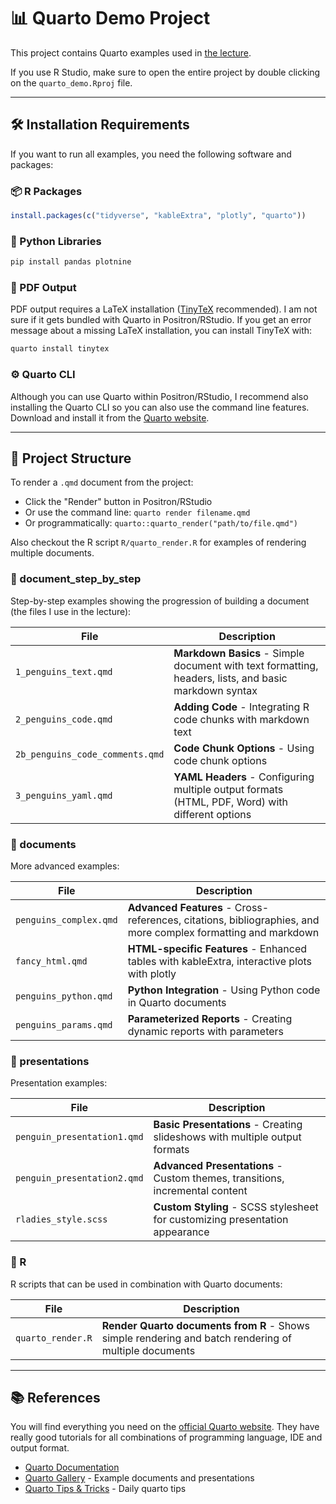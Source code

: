 # 📊 Quarto Demo Project

This project contains Quarto examples used in [the lecture](https://selinazitrone.github.io/tools_and_tips/sessions/13_quarto-2.html).

If you use R Studio, make sure to open the entire project by double clicking on the `quarto_demo.Rproj` file.

---

## 🛠️ Installation Requirements

If you want to run all examples, you need the following software and packages:

### 📦 R Packages

```r
install.packages(c("tidyverse", "kableExtra", "plotly", "quarto"))
```

### 🐍 Python Libraries

```python
pip install pandas plotnine
```

### 📄 PDF Output

PDF output requires a LaTeX installation ([TinyTeX](https://quarto.org/docs/output-formats/pdf-basics.html) recommended).
I am not sure if it gets bundled with Quarto in Positron/RStudio. If you get an error message
about a missing LaTeX installation, you can install TinyTeX with:

```cmd
quarto install tinytex
```

### ⚙️ Quarto CLI

Although you can use Quarto within Positron/RStudio, I recommend also installing the Quarto CLI
so you can also use the command line features. Download and install it from the
[Quarto website](https://quarto.org/docs/get-started/).

---

## 📁 Project Structure

To render a `.qmd` document from the project:

- Click the "Render" button in Positron/RStudio
- Or use the command line: `quarto render filename.qmd`
- Or programmatically: `quarto::quarto_render("path/to/file.qmd")`

Also checkout the R script `R/quarto_render.R` for examples of rendering multiple documents.

### 📁 document_step_by_step

Step-by-step examples showing the progression of building a document (the files I use in the lecture):

| File | Description |
|------|-------------|
| `1_penguins_text.qmd` | **Markdown Basics** - Simple document with text formatting, headers, lists, and basic markdown syntax |
| `2_penguins_code.qmd` | **Adding Code** - Integrating R code chunks with markdown text |
| `2b_penguins_code_comments.qmd` | **Code Chunk Options** - Using code chunk options |
| `3_penguins_yaml.qmd` | **YAML Headers** - Configuring multiple output formats (HTML, PDF, Word) with different options |

### 📁 documents

More advanced examples:

| File | Description |
|------|-------------|
| `penguins_complex.qmd` | **Advanced Features** - Cross-references, citations, bibliographies, and more complex formatting and markdown |
| `fancy_html.qmd` | **HTML-specific Features** - Enhanced tables with kableExtra, interactive plots with plotly |
| `penguins_python.qmd` | **Python Integration** - Using Python code in Quarto documents |
| `penguins_params.qmd` | **Parameterized Reports** - Creating dynamic reports with parameters |

### 📁 presentations

Presentation examples:

| File | Description |
|------|-------------|
| `penguin_presentation1.qmd` | **Basic Presentations** - Creating slideshows with multiple output formats |
| `penguin_presentation2.qmd` | **Advanced Presentations** - Custom themes, transitions, incremental content |
| `rladies_style.scss` | **Custom Styling** - SCSS stylesheet for customizing presentation appearance |

### 📁 R

R scripts that can be used in combination with Quarto documents:

| File | Description |
|------|-------------|
| `quarto_render.R` | **Render Quarto documents from R** - Shows simple rendering and batch rendering of multiple documents |

---

## 📚 References

You will find everything you need on the [official Quarto website](https://quarto.org/).
They have really good tutorials for all combinations of programming language, IDE and output format.

- [Quarto Documentation](https://quarto.org/docs/guide/)
- [Quarto Gallery](https://quarto.org/docs/gallery/) - Example documents and presentations
- [Quarto Tips & Tricks](https://mine-cetinkaya-rundel.github.io/quarto-tip-a-day/) - Daily quarto tips
